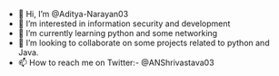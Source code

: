 - 👋 Hi, I’m @Aditya-Narayan03
- 👀 I’m interested in information security and development
- 🌱 I’m currently learning python and some networking
- 💞️ I’m looking to collaborate on some projects related to python and Java.
- 📫 How to reach me on Twitter:- @ANShrivastava03

<!---
Aditya-Narayan03/Aditya-Narayan03 is a ✨ special ✨ repository because its `README.md` (this file) appears on your GitHub profile.
You can click the Preview link to take a look at your changes.
--->

